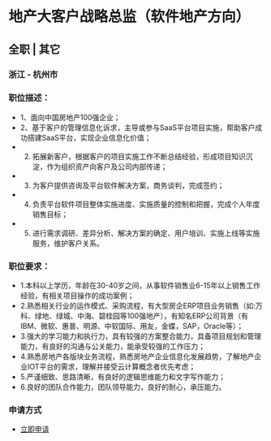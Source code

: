 
# 地产大客户战略总监（软件地产方向）
## 全职  |  其它
### 浙江 - 杭州市

### 职位描述：
- 1、面向中国房地产100强企业；
- 2、基于客户的管理信息化诉求，主导或参与SaaS平台项目实施，帮助客户成功搭建SaaS平台，实现企业信息化价值；
- 2. 拓展新客户，根据客户的项目实施工作不断总结经验，形成项目知识沉淀，作为组织资产向客户及公司内部传递；
- 3. 为客户提供咨询及平台软件解决方案，商务谈判，完成签约；
- 4. 负责平台软件项目整体实施进度、实施质量的控制和把握，完成个人年度销售目标；
- 5. 进行需求调研、差异分析、解决方案的确定、用户培训、实施上线等实施服务，维护客户关系。

### 职位要求：
- 1.本科以上学历，年龄在30-40岁之间，从事软件销售业6-15年以上销售工作经验，有相关项目操作的成功案例；
- 2.熟悉相关行业的运作模式、采购流程，有大型房企ERP项目业务销售（如:万科、绿地、绿城、中海、碧桂园等100强地产），有知名ERP公司背景（有IBM、微软、惠普、明源、中软国际、用友，金蝶，SAP，Oracle等）；&nbsp;
- 3.强大的学习能力和执行力，具有较强的方案整合能力，具备项目规划和管理能力，有良好的沟通与公关能力，能承受较强的工作压力；&nbsp;
- 4.熟悉房地产各版块业务流程，熟悉房地产企业信息化发展趋势，了解地产企业IOT平台的需求，理解并接受云计算概念者优先考虑；
- 5.严谨细致、思路清晰，有良好的逻辑思维能力和文字写作能力；
- 6.良好的团队合作能力，团队领导能力，良好的耐心，承压能力。
### 申请方式
- <a href="mailto:hr@tuya.com" title=yourName-地产大客户战略总监（软件地产方向）>立即申请</a>